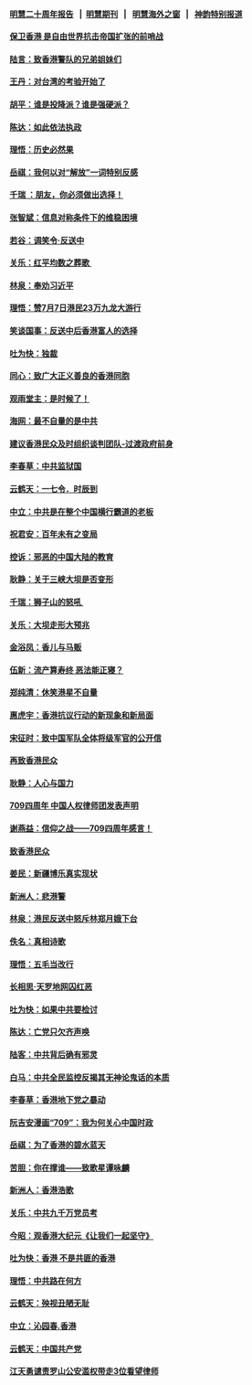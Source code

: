 #### [明慧二十周年报告](https://github.com/gfw-breaker/mh-reports/blob/master/README.md?t=07190235) &nbsp;&nbsp;|&nbsp;&nbsp;[明慧期刊](https://github.com/gfw-breaker/mh-qikan) &nbsp;&nbsp;|&nbsp;&nbsp; [明慧海外之窗](https://github.com/gfw-breaker/mh-news/blob/master/README.md?t=07190235) &nbsp;&nbsp;|&nbsp;&nbsp; [神韵特别报道](https://github.com/gfw-breaker/mh-news/blob/master/shenyun.md?t=07190235) 

#### [保卫香港 是自由世界抗击帝国扩张的前哨战](../pages/nsc993/n11393186.md?t=07190235) 

#### [陆言：致香港警队的兄弟姐妹们](../pages/nsc993/n11392281.md?t=07190235) 

#### [王丹：对台湾的考验开始了](../pages/nsc993/n11391258.md?t=07190235) 

#### [胡平：谁是投降派？谁是强硬派？](../pages/nsc993/n11391224.md?t=07190235) 

#### [陈达：如此依法执政](../pages/nsc993/n11388999.md?t=07190235) 

#### [理悟：历史必然果](../pages/nsc993/n11388741.md?t=07190235) 

#### [岳祺：我何以对“解放”一词特别反感](../pages/nsc993/n11385696.md?t=07190235) 

#### [千瑞 ：朋友，你必须做出选择！](../pages/nsc993/n11384949.md?t=07190235) 

#### [张智斌：信息对称条件下的维稳困境](../pages/nsc993/n11384812.md?t=07190235) 

#### [若谷：调笑令‧反送中](../pages/nsc993/n11383745.md?t=07190235) 

#### [关乐：红平均数之葬歌 ](../pages/nsc993/n11383498.md?t=07190235) 

#### [林泉：奉劝习近平](../pages/nsc993/n11383487.md?t=07190235) 

#### [理悟：赞7月7日港民23万九龙大游行](../pages/nsc993/n11383473.md?t=07190235) 

#### [笑谈国事：反送中后香港富人的选择](../pages/nsc993/n11382020.md?t=07190235) 

#### [吐为快：独裁](../pages/nsc993/n11382755.md?t=07190235) 

#### [同心：致广大正义善良的香港同胞](../pages/nsc993/n11382745.md?t=07190235) 

#### [观雨堂主：是时候了！](../pages/nsc993/n11382737.md?t=07190235) 

#### [海网：最不自量的是中共](../pages/nsc993/n11380440.md?t=07190235) 

#### [建议香港民众及时组织谈判团队-过渡政府前身](../pages/nsc993/n11379909.md?t=07190235) 

#### [李春草：中共监狱国](../pages/nsc993/n11378989.md?t=07190235) 

#### [云鹤天：一七令．时辰到](../pages/nsc993/n11379260.md?t=07190235) 

#### [中立：中共是在整个中国横行霸道的老板](../pages/nsc993/n11378382.md?t=07190235) 

#### [祝君安：百年未有之变局](../pages/nsc993/n11378376.md?t=07190235) 

#### [控诉：邪恶的中国大陆的教育](../pages/nsc993/n11378344.md?t=07190235) 

#### [耿静：关于三峡大坝是否变形](../pages/nsc993/n11375879.md?t=07190235) 

#### [千瑞：狮子山的怒吼 ](../pages/nsc993/n11375644.md?t=07190235) 

#### [关乐：大坝走形大预兆](../pages/nsc993/n11375629.md?t=07190235) 

#### [金浴凤：香儿与马贩](../pages/nsc993/n11375580.md?t=07190235) 

#### [伍新：流产算寿终  恶法能正寝？](../pages/nsc993/n11375581.md?t=07190235) 

#### [郑纯清：休笑港星不自量](../pages/nsc993/n11375555.md?t=07190235) 

#### [惠虎宇：香港抗议行动的新现象和新局面](../pages/nsc993/n11375501.md?t=07190235) 

#### [宋征时：致中国军队全体将级军官的公开信](../pages/nsc993/n11373354.md?t=07190235) 

#### [再致香港民众](../pages/nsc993/n11373870.md?t=07190235) 

#### [耿静：人心与国力](../pages/nsc993/n11373759.md?t=07190235) 

#### [709四周年 中国人权律师团发表声明](../pages/nsc993/n11373565.md?t=07190235) 

#### [谢燕益：信仰之战——709四周年感言！](../pages/nsc993/n11373388.md?t=07190235) 

#### [致香港民众](../pages/nsc993/n11373286.md?t=07190235) 

#### [姜民：新疆博乐真实现状](../pages/nsc993/n11371223.md?t=07190235) 

#### [新洲人：悲港警](../pages/nsc993/n11371174.md?t=07190235) 

#### [林泉：港民反送中怒斥林郑月娥下台](../pages/nsc993/n11370676.md?t=07190235) 

#### [佚名：真相诗歌](../pages/nsc993/n11370666.md?t=07190235) 

#### [理悟：五毛当改行](../pages/nsc993/n11369314.md?t=07190235) 

#### [长相思‧天罗地网囚红恶](../pages/nsc993/n11368444.md?t=07190235) 

#### [吐为快：如果中共要检讨](../pages/nsc993/n11368441.md?t=07190235) 

#### [陈达：亡党只欠齐声唤](../pages/nsc993/n11367838.md?t=07190235) 

#### [陆客：中共背后确有邪灵](../pages/nsc993/n11365263.md?t=07190235) 

#### [白马：中共全民监控反揭其无神论鬼话的本质](../pages/nsc993/n11365236.md?t=07190235) 

#### [李春草：香港地下党之暴动](../pages/nsc993/n11365210.md?t=07190235) 

#### [阮吉安漫画“709”：我为何关心中国时政](../pages/nsc993/n11362127.md?t=07190235) 

#### [岳祺：为了香港的碧水蓝天](../pages/nsc993/n11362627.md?t=07190235) 

#### [苦胆：你在撑谁——致歌星谭咏麟](../pages/nsc993/n11361348.md?t=07190235) 

#### [新洲人：香港浩歌](../pages/nsc993/n11361334.md?t=07190235) 

#### [关乐：中共九千万党员考](../pages/nsc993/n11361304.md?t=07190235) 

#### [今昭：观香港大纪元《让我们一起坚守》](../pages/nsc993/n11361244.md?t=07190235) 

#### [吐为快：香港  不是共匪的香港](../pages/nsc993/n11360918.md?t=07190235) 

#### [理悟：中共路在何方](../pages/nsc993/n11360509.md?t=07190235) 

#### [云鹤天：殃视丑陋无耻](../pages/nsc993/n11358872.md?t=07190235) 

#### [中立：沁园春.香港](../pages/nsc993/n11358843.md?t=07190235) 

#### [云鹤天：中国共产党](../pages/nsc993/n11356465.md?t=07190235) 

#### [江天勇谴责罗山公安滥权带走3位看望律师](../pages/nsc993/n11356042.md?t=07190235) 

